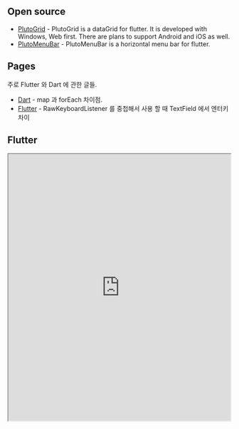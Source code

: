 ## Open source

* [PlutoGrid](https://bosskmk.github.io/pluto_grid/index.html) - PlutoGrid is a dataGrid for flutter. It is developed with Windows, Web first. There are plans to support Android and iOS as well.
* [PlutoMenuBar](https://bosskmk.github.io/pluto_menu_bar/index.html) - PlutoMenuBar is a horizontal menu bar for flutter.

## Pages
주로 Flutter 와 Dart 에 관한 글들.

* [Dart](https://bosskmk.github.io/topic/dart/differences_map_foreach.html) - map 과 forEach 차이점. 
* [Flutter](https://bosskmk.github.io/topic/flutter/nested_raw_keyboard_listener.html) - RawKeyboardListener 를 중첩해서 사용 할 때 TextField 에서 엔터키 차이

## Flutter
<iframe style="width: 500px; height: 600px;" src="https://github.com/bosskmk/bosskmk.github.io/blob/master/embeb/flutter_twitter.html">
